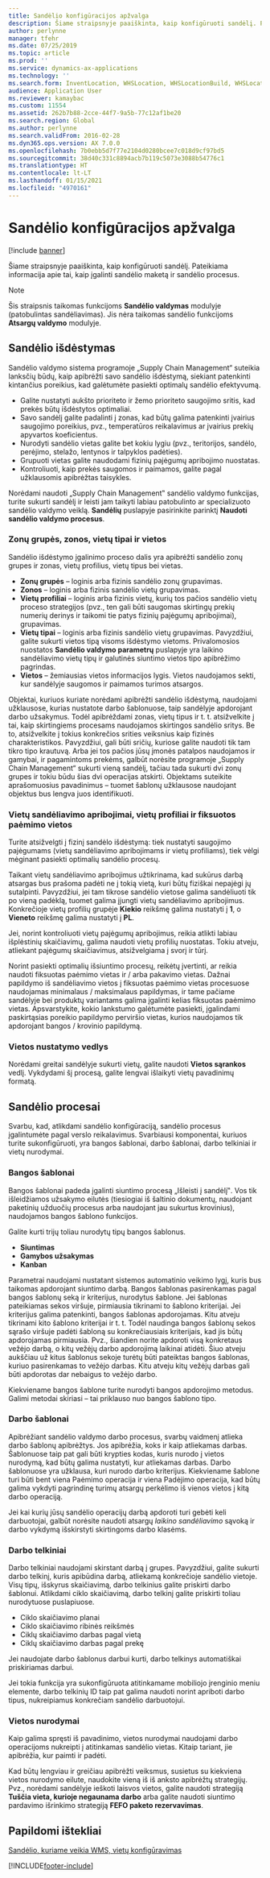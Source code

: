 ```yaml
---
title: Sandėlio konfigūracijos apžvalga
description: Šiame straipsnyje paaiškinta, kaip konfigūruoti sandėlį. Pateikiama informacija apie tai, kaip įgalinti sandėlio maketą ir sandėlio procesus.
author: perlynne
manager: tfehr
ms.date: 07/25/2019
ms.topic: article
ms.prod: ''
ms.service: dynamics-ax-applications
ms.technology: ''
ms.search.form: InventLocation, WHSLocation, WHSLocationBuild, WHSLocationProfile, WHSLocationType, WHSLocDirTable, WHSParameters, WHSWaveTemplateTable, WHSWorkPool, WHSWorkTemplateTable, WHSZone, WHSZoneGroup
audience: Application User
ms.reviewer: kamaybac
ms.custom: 11554
ms.assetid: 262b7b88-2cce-44f7-9a5b-77c12af1be20
ms.search.region: Global
ms.author: perlynne
ms.search.validFrom: 2016-02-28
ms.dyn365.ops.version: AX 7.0.0
ms.openlocfilehash: 7b0ebb5d7f77e2104d0280bcee7c018d9cf97bd5
ms.sourcegitcommit: 38d40c331c8894acb7b119c5073e3088b54776c1
ms.translationtype: HT
ms.contentlocale: lt-LT
ms.lasthandoff: 01/15/2021
ms.locfileid: "4970161"
---
```

# <a name="warehouse-configuration-overview"></a>Sandėlio konfigūracijos apžvalga

[!include [banner](../includes/banner.md)]

Šiame straipsnyje paaiškinta, kaip konfigūruoti sandėlį. Pateikiama informacija apie tai, kaip įgalinti sandėlio maketą ir sandėlio procesus.

> [!NOTE]
> Šis straipsnis taikomas funkcijoms **Sandėlio valdymas** modulyje (patobulintas sandėliavimas). Jis nėra taikomas sandėlio funkcijoms **Atsargų valdymo** modulyje.

## <a name="warehouse-layout"></a>Sandėlio išdėstymas
Sandėlio valdymo sistema programoje „Supply Chain Management“ suteikia lanksčių būdų, kaip apibrėžti savo sandėlio išdėstymą, siekiant patenkinti kintančius poreikius, kad galėtumėte pasiekti optimalų sandėlio efektyvumą.

-   Galite nustatyti aukšto prioriteto ir žemo prioriteto saugojimo sritis, kad prekės būtų išdėstytos optimaliai.
-   Savo sandėlį galite padalinti į zonas, kad būtų galima patenkinti įvairius saugojimo poreikius, pvz., temperatūros reikalavimus ar įvairius prekių apyvartos koeficientus.
-   Nurodyti sandėlio vietas galite bet kokiu lygiu (pvz., teritorijos, sandėlo, perėjimo, stelažo, lentynos ir talpyklos padėties).
-   Grupuoti vietas galite naudodami fizinių pajėgumų apribojimo nuostatas.
-   Kontroliuoti, kaip prekės saugomos ir paimamos, galite pagal užklausomis apibrėžtas taisykles.

Norėdami naudoti „Supply Chain Management‟ sandėlio valdymo funkcijas, turite sukurti sandėlį ir leisti jam taikyti labiau patobulinto ar specializuoto sandėlio valdymo veiklą. **Sandėlių** puslapyje pasirinkite parinktį **Naudoti sandėlio valdymo procesus**.

### <a name="zone-groups-zones-location-types-and-locations"></a>Zonų grupės, zonos, vietų tipai ir vietos

Sandėlio išdėstymo įgalinimo proceso dalis yra apibrėžti sandėlio zonų grupes ir zonas, vietų profilius, vietų tipus bei vietas.

-   **Zonų grupės** – loginis arba fizinis sandėlio zonų grupavimas.
-   **Zonos** – loginis arba fizinis sandėlio vietų grupavimas.
-   **Vietų profiliai** – loginis arba fizinis vietų, kurių tos pačios sandėlio vietų proceso strategijos (pvz., ten gali būti saugomas skirtingų prekių numerių derinys ir taikomi tie patys fizinių pajėgumų apribojimai), grupavimas.
-   **Vietų tipai** – loginis arba fizinis sandėlio vietų grupavimas. Pavyzdžiui, galite sukurti vietos tipą visoms išdėstymo vietoms. Privalomosios nuostatos **Sandėlio valdymo parametrų** puslapyje yra laikino sandėliavimo vietų tipų ir galutinės siuntimo vietos tipo apibrėžimo pagrindas.
-   **Vietos** – žemiausias vietos informacijos lygis. Vietos naudojamos sekti, kur sandėlyje saugomos ir paimamos turimos atsargos.

Objektai, kuriuos kuriate norėdami apibrėžti sandėlio išdėstymą, naudojami užklausose, kurias nustatote darbo šablonuose, taip sandėlyje apdorojant darbo užsakymus. Todėl apibrėždami zonas, vietų tipus ir t. t. atsižvelkite į tai, kaip skirtingiems procesams naudojamos skirtingos sandėlio sritys. Be to, atsižvelkite į tokius konkrečios srities veiksnius kaip fizinės charakteristikos. Pavyzdžiui, gali būti sričių, kuriose galite naudoti tik tam tikro tipo krautuvą. Arba jei tos pačios jūsų įmonės patalpos naudojamos ir gamybai, ir pagamintoms prekėms, galbūt norėsite programoje „Supply Chain Management“ sukurti vieną sandėlį, tačiau tada sukurti dvi zonų grupes ir tokiu būdu šias dvi operacijas atskirti. Objektams suteikite aprašomuosius pavadinimus – tuomet šablonų užklausose naudojant objektus bus lengva juos identifikuoti.

### <a name="location-stocking-limits-location-profiles-and-fixed-picking-locations"></a>Vietų sandėliavimo apribojimai, vietų profiliai ir fiksuotos paėmimo vietos

Turite atsižvelgti į fizinį sandėlo išdėstymą: tiek nustatyti saugojimo pajėgumams (vietų sandėliavimo apribojimams ir vietų profiliams), tiek vėlgi mėginant pasiekti optimalių sandėlio procesų. 

Taikant vietų sandėliavimo apribojimus užtikrinama, kad sukūrus darbą atsargas bus prašoma padėti ne į tokią vietą, kuri būtų fiziškai nepajėgi jų sutalpinti. Pavyzdžiui, jei tam tikrose sandėlio vietose galima sandėliuoti tik po vieną padėklą, tuomet galima įjungti vietų sandėliavimo apribojimus. Konkrečioje vietų profilių grupėje **Kiekio** reikšmę galima nustatyti į **1**, o **Vieneto** reikšmę galima nustatyti į **PL**. 

Jei, norint kontroliuoti vietų pajėgumų apribojimus, reikia atlikti labiau išplėstinių skaičiavimų, galima naudoti vietų profilių nuostatas. Tokiu atveju, atliekant pajėgumų skaičiavimus, atsižvelgiama į svorį ir tūrį. 

Norint pasiekti optimalių išsiuntimo procesų, reikėtų įvertinti, ar reikia naudoti fiksuotas paėmimo vietas ir / arba pakavimo vietas. Dažnai papildymo iš sandėliavimo vietos į fiksuotas paėmimo vietas procesuose naudojamas minimalaus / maksimalaus papildymas, ir tame pačiame sandėlyje bei produktų variantams galima įgalinti kelias fiksuotas paėmimo vietas. Apsvarstykite, kokio lankstumo galėtumėte pasiekti, įgalindami paskirtąsias poreikio papildymo perviršio vietas, kurios naudojamos tik apdorojant bangos / krovinio papildymą.

### <a name="location-setup-wizard"></a>Vietos nustatymo vedlys

Norėdami greitai sandėlyje sukurti vietų, galite naudoti **Vietos sąrankos** vedlį. Vykdydami šį procesą, galite lengvai išlaikyti vietų pavadinimų formatą.

## <a name="warehouse-processes"></a>Sandėlio procesai
Svarbu, kad, atlikdami sandėlio konfigūraciją, sandėlio procesus įgalintumėte pagal verslo reikalavimus. Svarbiausi komponentai, kuriuos turite sukonfigūruoti, yra bangos šablonai, darbo šablonai, darbo telkiniai ir vietų nurodymai.

### <a name="wave-templates"></a>Bangos šablonai

Bangos šablonai padeda įgalinti siuntimo procesą „Išleisti į sandėlį‟. Vos tik išleidžiamos užsakymo eilutės (tiesiogiai iš šaltinio dokumentų, naudojant paketinių užduočių procesus arba naudojant jau sukurtus krovinius), naudojamos bangos šablono funkcijos. 

Galite kurti trijų toliau nurodytų tipų bangos šablonus. 
-   **Siuntimas**
-   **Gamybos užsakymas**
-   **Kanban** 

Parametrai naudojami nustatant sistemos automatinio veikimo lygį, kuris bus taikomas apdorojant siuntimo darbą. Bangos šablonas pasirenkamas pagal bangos šablonų seką ir kriterijus, nurodytus šablone. Jei šablonas pateikiamas sekos viršuje, pirmiausia tikrinami to šablono kriterijai. Jei kriterijus galima patenkinti, bangos šablonas apdorojamas. Kitu atveju tikrinami kito šablono kriterijai ir t. t. Todėl naudinga bangos šablonų sekos sąrašo viršuje padėti šabloną su konkrečiausiais kriterijais, kad jis būtų apdorojamas pirmiausia. Pvz., šiandien norite apdoroti visą konkretaus vežėjo darbą, o kitų vežėjų darbo apdorojimą laikinai atidėti. Šiuo atveju aukščiau už kitus šablonus sekoje turėtų būti pateiktas bangos šablonas, kuriuo pasirenkamas to vežėjo darbas. Kitu atveju kitų vežėjų darbas gali būti apdorotas dar nebaigus to vežėjo darbo. 

Kiekviename bangos šablone turite nurodyti bangos apdorojimo metodus. Galimi metodai skiriasi – tai priklauso nuo bangos šablono tipo.

### <a name="work-templates"></a>Darbo šablonai

Apibrėžiant sandėlio valdymo darbo procesus, svarbų vaidmenį atlieka darbo šablonų apibrėžtys. Jos apibrėžia, koks ir kaip atliekamas darbas. Šablonuose taip pat gali būti krypties kodas, kuris nurodo į vietos nurodymą, kad būtų galima nustatyti, kur atliekamas darbas. Darbo šablonuose yra užklausa, kuri nurodo darbo kriterijus. Kiekviename šablone turi būti bent viena Paėmimo operacija ir viena Padėjimo operacija, kad būtų galima vykdyti pagrindinę turimų atsargų perkėlimo iš vienos vietos į kitą darbo operaciją. 

Jei kai kurių jūsų sandėlio operacijų darbą apdoroti turi gebėti keli darbuotojai, galbūt norėsite naudoti atsargų *laikino sandėliavimo* sąvoką ir darbo vykdymą išskirstyti skirtingoms darbo klasėms.

### <a name="work-pools"></a>Darbo telkiniai

Darbo telkiniai naudojami skirstant darbą į grupes. Pavyzdžiui, galite sukurti darbo telkinį, kuris apibūdina darbą, atliekamą konkrečioje sandėlio vietoje. Visų tipų, išskyrus skaičiavimą, darbo telkinius galite priskirti darbo šablonui. Atlikdami ciklo skaičiavimą, darbo telkinį galite priskirti toliau nurodytuose puslapiuose.

-   Ciklo skaičiavimo planai
-   Ciklo skaičiavimo ribinės reikšmės
-   Ciklų skaičiavimo darbas pagal vietą
-   Ciklų skaičiavimo darbas pagal prekę

Jei naudojate darbo šablonus darbui kurti, darbo telkinys automatiškai priskiriamas darbui. 

Jei tokia funkcija yra sukonfigūruota atitinkamame mobiliojo įrenginio meniu elemente, darbo telkinių ID taip pat galima naudoti norint apriboti darbo tipus, nukreipiamus konkrečiam sandėlio darbuotojui.

### <a name="location-directives"></a>Vietos nurodymai

Kaip galima spręsti iš pavadinimo, vietos nurodymai naudojami darbo operacijoms nukreipti į atitinkamas sandėlio vietas. Kitaip tariant, jie apibrėžia, kur paimti ir padėti. 

Kad būtų lengviau ir greičiau apibrėžti veiksmus, susietus su kiekviena vietos nurodymo eilute, naudokite vieną iš iš anksto apibrėžtų strategijų. Pvz., norėdami sandėlyje ieškoti laisvos vietos, galite naudoti strategiją **Tuščia vieta, kurioje negaunama darbo** arba galite naudoti siuntimo pardavimo išrinkimo strategiją **FEFO paketo rezervavimas**.

<a name="additional-resources"></a>Papildomi ištekliai
--------

[Sandėlio, kuriame veikia WMS, vietų konfigūravimas](tasks/configure-locations-wms-enabled-warehouse.md)





[!INCLUDE[footer-include](../../includes/footer-banner.md)]